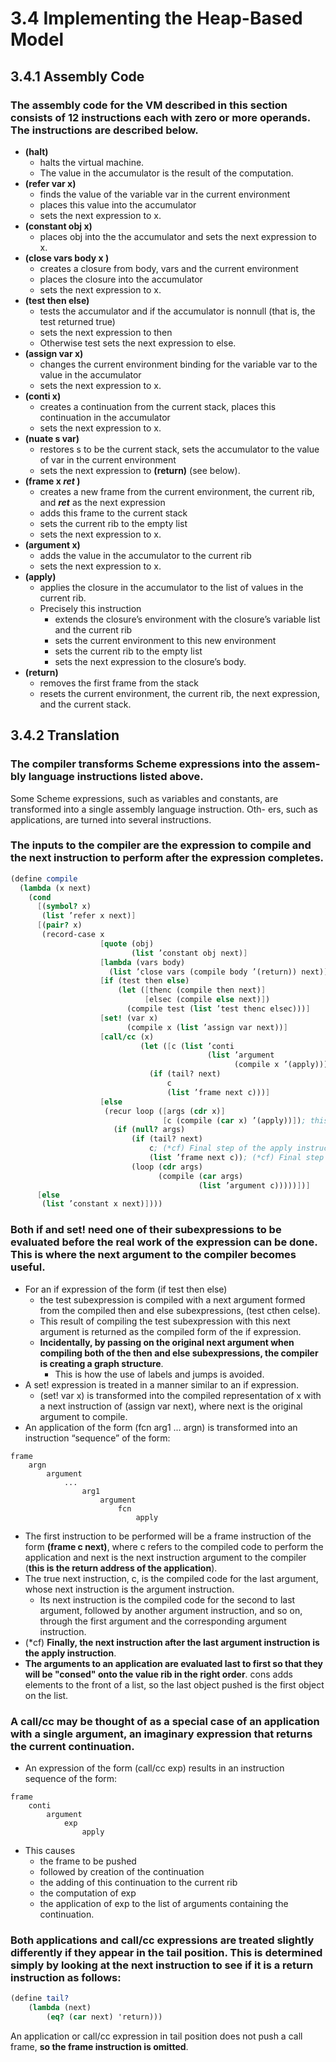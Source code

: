 # 3.4 Implementing the Heap-Based Model

## 3.4.1 Assembly Code
### The assembly code for the VM described in this section consists of **12 instructions** each with zero or more operands. The instructions are described below.
- **(halt)**
    - halts the virtual machine.
    - The value in the accumulator is the result of the computation.
- **(refer var x)**
    - finds the value of the variable var in the current environment
    - places this value into the accumulator
    - sets the next expression to x.
- **(constant obj x)**
    - places obj into the the accumulator and sets the next expression to x.
- **(close vars body x )**
    - creates a closure from body, vars and the current environment
    - places the closure into the accumulator
    - sets the next expression to x.
- **(test then else)**
    - tests the accumulator and if the accumulator is nonnull (that is, the test returned true)
    - sets the next expression to then
    - Otherwise test sets the next expression to else.
- **(assign var x)**
    - changes the current environment binding for the variable var to the value in the accumulator
    - sets the next expression to x.
- **(conti x)**
    - creates a continuation from the current stack, places this continuation in the accumulator
    - sets the next expression to x.
- **(nuate s var)**
    - restores s to be the current stack, sets the accumulator to the value of var in the current environment
    - sets the next expression to **(return)** (see below).
- **(frame x ___ret___ )**
    - creates a new frame from the current environment, the current rib, and ___ret___ as the next expression
    - adds this frame to the current stack
    - sets the current rib to the empty list
    - sets the next expression to x.
- **(argument x)**
    - adds the value in the accumulator to the current rib
    - sets the next expression to x.
- **(apply)**
    - applies the closure in the accumulator to the list of values in the current rib.
    - Precisely this instruction
        - extends the closure’s environment with the closure’s variable list and the current rib
        - sets the current environment to this new environment
        - sets the current rib to the empty list
        - sets the next expression to the closure’s body.
- **(return)**
    - removes the first frame from the stack
    - resets the current environment, the current rib, the next expression, and the current stack.

## 3.4.2 Translation
### The compiler transforms Scheme expressions into the assem- bly language instructions listed above.

Some Scheme expressions, such as variables and constants, are transformed into a single assembly language instruction. Oth- ers, such as applications, are turned into several instructions.

### The inputs to the compiler are the expression to compile and the next instruction to perform after the expression completes.
```scheme
(define compile
  (lambda (x next)
    (cond
      [(symbol? x)
       (list ’refer x next)]
      [(pair? x)
       (record-case x
                    [quote (obj)
                           (list ’constant obj next)]
                    [lambda (vars body)
                      (list ’close vars (compile body ’(return)) next)]
                    [if (test then else)
                        (let ([thenc (compile then next)]
                              [elsec (compile else next)])
                          (compile test (list ’test thenc elsec)))]
                    [set! (var x)
                          (compile x (list ’assign var next))]
                    [call/cc (x)
                             (let ([c (list ’conti
                                            (list ’argument
                                                  (compile x ’(apply))))])
                               (if (tail? next)
                                   c
                                   (list ’frame next c)))]
                    [else
                     (recur loop ([args (cdr x)]
                                  [c (compile (car x) ’(apply))]); this line is for the Final step
                       (if (null? args)
                           (if (tail? next)
                               c; (*cf) Final step of the apply instruction
                               (list ’frame next c)); (*cf) Final step of the apply instruction
                           (loop (cdr args)
                                 (compile (car args)
                                          (list ’argument c)))))])]
      [else
       (list ’constant x next)])))
```

### Both if and set! need one of their subexpressions to be evaluated before the real work of the expression can be done. This is where the next argument to the compiler becomes useful.
- For an if expression of the form (if test then else)
    - the test subexpression is compiled with a next argument formed from the compiled then and else subexpressions, (test cthen celse).
    - This result of compiling the test subexpression with this next argument is returned as the compiled form of the if expression.
    - **Incidentally, by passing on the original next argument when compiling both of the then and else subexpressions, the compiler is creating a graph structure**.
        - This is how the use of labels and jumps is avoided.
- A set! expression is treated in a manner similar to an if expression.
    - (set! var x) is transformed into the compiled representation of x with a next instruction of (assign var next), where next is the original argument to compile.
- An application of the form (fcn arg1 ... argn) is transformed into an instruction “sequence” of the form:
```
frame
    argn
        argument
            ...
                arg1
                    argument
                        fcn
                            apply
```
- The first instruction to be performed will be a frame instruction of the form **(frame c next)**, where c refers to the compiled code to perform the application and next is the next instruction argument to the compiler (**this is the return address of the application**).
- The true next instruction, c, is the compiled code for the last argument, whose next instruction is the argument instruction.
    - Its next instruction is the compiled code for the second to last argument, followed by another argument instruction, and so on, through the first argument and the corresponding argument instruction.
- (*cf) **Finally, the next instruction after the last argument instruction is the apply instruction**.
- **The arguments to an application are evaluated last to first so that they will be "consed" onto the value rib in the right order**. cons adds elements to the front of a list, so the last object pushed is the first object on the list.

### A call/cc may be thought of as a special case of an application with a single argument, an imaginary expression that returns the current continuation.
- An expression of the form (call/cc exp) results in an instruction sequence of the form:
```
frame
    conti
        argument
            exp
                apply
```
- This causes
    - the frame to be pushed
    - followed by creation of the continuation
    - the adding of this continuation to the current rib
    - the computation of exp
    - the application of exp to the list of arguments containing the continuation.

### Both applications and call/cc expressions are treated slightly differently if they appear in the tail position. This is determined simply by looking at the next instruction to see if it is a return instruction as follows:
```scheme
(define tail?
    (lambda (next)
        (eq? (car next) 'return)))
```
An application or call/cc expression in tail position does not push a call frame,
**so the frame instruction is omitted**.